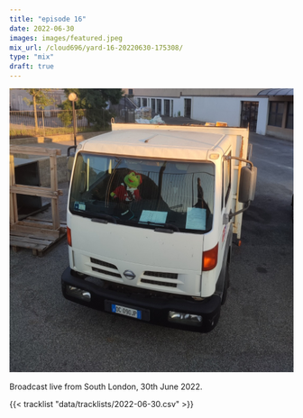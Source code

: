 ```yaml
---
title: "episode 16"
date: 2022-06-30
images: images/featured.jpeg
mix_url: /cloud696/yard-16-20220630-175308/
type: "mix"
draft: true
---
```


![artwork](images/featured.jpeg)

Broadcast live from South London, 30th June 2022. 

{{< tracklist "data/tracklists/2022-06-30.csv" >}}
